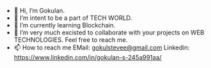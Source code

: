 - 👋 Hi, I’m Gokulan.
- 👀 I’m intent to be a part of TECH WORLD.
- 🌱 I’m currently learning Blockchain.
- 💞️ I’m very much excisted to collaborate with your projects on WEB TECHNOLOGIES. Feel free to reach me. 
- 📫 How to reach me 
           EMail: gokulstevee@gmail.com
           Linkedin: https://www.linkedin.com/in/gokulan-s-245a991aa/

<!---
gokulstevee/gokulstevee is a ✨ special ✨ repository because its `README.md` (this file) appears on your GitHub profile.
You can click the Preview link to take a look at your changes.
--->

